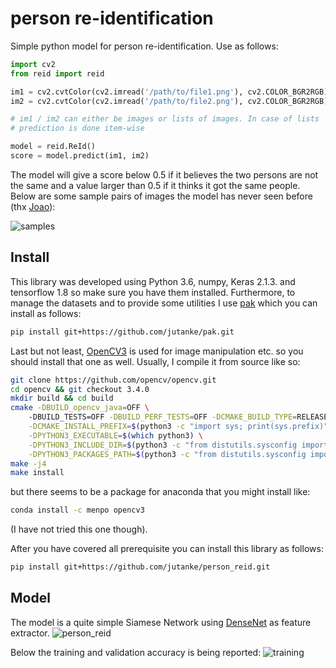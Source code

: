 # person re-identification
Simple python model for person re-identification.
Use as follows:
```python
import cv2
from reid import reid

im1 = cv2.cvtColor(cv2.imread('/path/to/file1.png'), cv2.COLOR_BGR2RGB)
im2 = cv2.cvtColor(cv2.imread('/path/to/file2.png'), cv2.COLOR_BGR2RGB)

# im1 / im2 can either be images or lists of images. In case of lists
# prediction is done item-wise

model = reid.ReId()
score = model.predict(im1, im2)
```

The model will give a score below 0.5 if it believes the two persons are not the same and a value
larger than 0.5 if it thinks it got the same people. Below are some sample pairs of images the
model has never seen before (thx [Joao](https://github.com/jvmartins)):

![samples](https://user-images.githubusercontent.com/831215/41969613-554747a0-7a08-11e8-9adc-6c3107c8b383.png)

## Install
This library was developed using Python 3.6, numpy, 
Keras 2.1.3. and tensorflow 1.8 so make sure you have them
installed. Furthermore, to manage the datasets and to provide some utilities I use
[pak](https://github.com/jutanke/pak) which you can install as follows:
```bash
pip install git+https://github.com/jutanke/pak.git
```
Last but not least, [OpenCV3](https://github.com/opencv/opencv) is used for image manipulation etc. so you should
install that one as well. Usually, I compile it from source like so:
```bash
git clone https://github.com/opencv/opencv.git
cd opencv && git checkout 3.4.0
mkdir build && cd build
cmake -DBUILD_opencv_java=OFF \ 
    -DBUILD_TESTS=OFF -DBUILD_PERF_TESTS=OFF -DCMAKE_BUILD_TYPE=RELEASE \
    -DCMAKE_INSTALL_PREFIX=$(python3 -c "import sys; print(sys.prefix)") \
    -DPYTHON3_EXECUTABLE=$(which python3) \
    -DPYTHON3_INCLUDE_DIR=$(python3 -c "from distutils.sysconfig import get_python_inc; print(get_python_inc())") \
    -DPYTHON3_PACKAGES_PATH=$(python3 -c "from distutils.sysconfig import get_python_lib; print(get_python_lib())") .. 
make -j4
make install
```
but there seems to be a package for anaconda that you might install like:
```bash
conda install -c menpo opencv3 
```
(I have not tried this one though).

After you have covered all prerequisite you can install this library as follows:
```bash
pip install git+https://github.com/jutanke/person_reid.git
```

## Model
The model is a quite simple Siamese Network using [DenseNet](https://arxiv.org/pdf/1608.06993.pdf) as feature extractor.
![person_reid](https://user-images.githubusercontent.com/831215/41969619-58d6486c-7a08-11e8-9112-edececec90a6.png)

Below the training and validation accuracy is being reported:
![training](https://user-images.githubusercontent.com/831215/41971249-0afffc68-7a0e-11e8-9d36-906d97b128e9.png)
